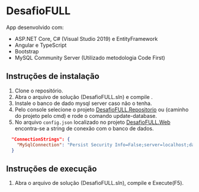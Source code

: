 # DesafioFULL
App desenvolvido com: 
 * ASP.NET Core, C# (Visual Studio 2019) e EntityFramework
 * Angular e TypeScript
 * Bootstrap
 * MySQL Community Server (Utilizado metodologia Code First)

## Instruções de instalação
1. Clone o repositório.
2. Abra o arquivo de solução (DesafioFULL.sln) e compile .
3. Instale o banco de dado mysql server caso não o tenha.
4. Pelo console selecione o projeto <u>DesafioFULL.Repositorio</u> ou (caminho do projeto pelo cmd) e rode o comando update-database.
5. No arquivo `config.json` localizado no projeto <u>DesafioFULL.Web</u> encontra-se a string de conexão com o banco de dados.
````json
  "ConnectionStrings": {
    "MySqlConnection": "Persist Security Info=False;server=localhost;database=DesafioFull;uid=root;password=root;AllowUserVariables=True;port=3306"
  }
````
## Instruções de execução
1. Abra o arquivo de solução (DesafioFULL.sln), compile e Execute(F5).
